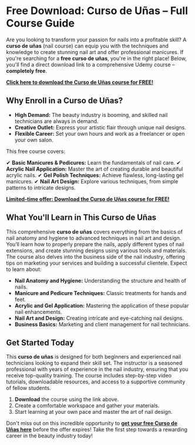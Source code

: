 # Free Download: Curso de Uñas – Full Course Guide

Are you looking to transform your passion for nails into a profitable skill? A **curso de uñas** (nail course) can equip you with the techniques and knowledge to create stunning nail art and offer professional manicures. If you're searching for a **free curso de uñas**, you're in the right place! Below, you'll find a direct download link to a comprehensive Udemy course – **completely free**.

[**Click here to download the Curso de Uñas course for FREE!**](https://udemywork.com/curso-de-unas)

## Why Enroll in a Curso de Uñas?

*   **High Demand:** The beauty industry is booming, and skilled nail technicians are always in demand.
*   **Creative Outlet:** Express your artistic flair through unique nail designs.
*   **Flexible Career:** Set your own hours and work as a freelancer or open your own salon.

This free course covers:

✔ **Basic Manicures & Pedicures:** Learn the fundamentals of nail care.
✔ **Acrylic Nail Application:** Master the art of creating durable and beautiful acrylic nails.
✔ **Gel Polish Techniques:** Achieve flawless, long-lasting gel manicures.
✔ **Nail Art Design:** Explore various techniques, from simple patterns to intricate designs.

[**Limited-time offer: Download the Curso de Uñas course for FREE!**](https://udemywork.com/curso-de-unas)

## What You'll Learn in This Curso de Uñas

This comprehensive **curso de uñas** covers everything from the basics of nail anatomy and hygiene to advanced techniques in nail art and design. You’ll learn how to properly prepare the nails, apply different types of nail extensions, and create stunning designs using various tools and materials. The course also delves into the business side of the nail industry, offering tips on marketing your services and building a successful clientele. Expect to learn about:

*   **Nail Anatomy and Hygiene:** Understanding the structure and health of nails.
*   **Manicure and Pedicure Techniques:** Classic treatments for hands and feet.
*   **Acrylic and Gel Application:** Mastering the application of these popular nail enhancements.
*   **Nail Art and Design:** Creating intricate and eye-catching nail designs.
*   **Business Basics:** Marketing and client management for nail technicians.

## Get Started Today

This **curso de uñas** is designed for both beginners and experienced nail technicians looking to expand their skill set. The instructor is a seasoned professional with years of experience in the nail industry, ensuring that you receive top-quality training. The course includes step-by-step video tutorials, downloadable resources, and access to a supportive community of fellow students.

1.  **Download** the course using the link above.
2.  Create a comfortable workspace and gather your materials.
3.  Start learning at your own pace and master the art of nail design.

Don't miss out on this incredible opportunity to **[get your free Curso de Uñas here](https://udemywork.com/curso-de-unas)** before the offer expires! Take the first step towards a rewarding career in the beauty industry today!
